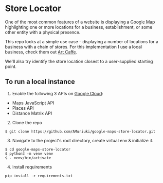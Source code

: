 # Store Locator
One of the most common features of a website is displaying a [Google Map](https://developers.google.com/maps/) highlighting one or more locations for a business, establishment, or some other entity with a physical presence.

This repo looks at a simple use case - displaying a number of locations for a business with a chain of stores. For this implementation I use a local business, check them out [Art Caffe](https://www.artcaffe.co.ke/). 

We'll also try identify the store location closest to a user-supplied starting point.

## To run a local instance
1. Enable the following 3 APIs on [Google Cloud](https://console.cloud.google.com/google/maps-apis/):
* Maps JavaScript API
* Places API
* Distance Matrix API 

2. Clone the repo 
```
$ git clone https://github.com/AMuriuki/google-maps-store-locator.git
```

3. Navigate to the project's root directory, create virtual env & initialize it.
```
$ cd google-maps-store-locator
$ python3 -m venv venv
$ . venv/bin/activate
```

4. Install requirements
```
pip install -r requirements.txt
```